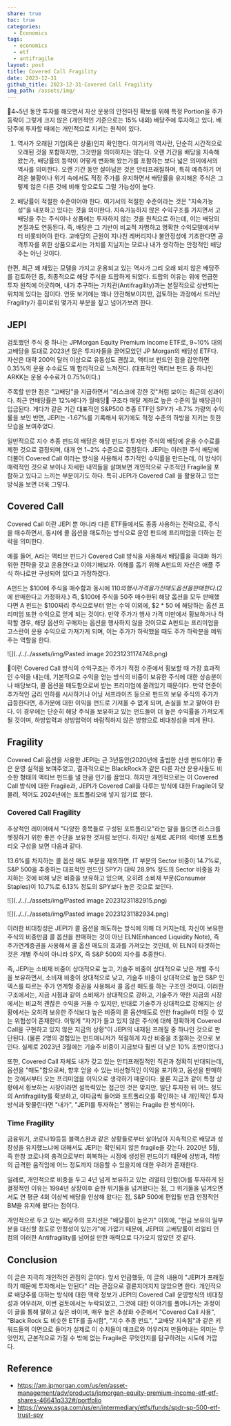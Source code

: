```yaml
---
share: true
toc: true
categories:
  - Economics
tags:
  - economics
  - etf
  - antifragile
layout: post
title: Covered Call Fragility
date: 2023-12-31
github_title: 2023-12-31-Covered Call Fragility
img_path: /assets/img/
---
```


4~5년 동안 투자를 해오면서 자산 운용의 안전마진 확보를 위해 특정 Portion을 주가 등락이 그렇게 크지 않은 (개인적인 기준으로는 15% 내외) 배당주에 투자하고 있다. 배당주에 투자할 때에는 개인적으로 지키는 원칙이 있다.

1. 역사가 오래된 기업(혹은 상품)인지 확인한다. 여기서의 역사란, 단순히 시간적으로 오래된 것을 포함하지만, 그것만을 의미하지는 않는다.  오랜 기간을 배당을 지속해 왔는가, 배당률의 등락이 어떻게 변화해 왔는가를 포함하는 보다 넓은 의미에서의 역사를 의미한다. 오랜 기간 동안 살아남은 것은 안티프래질하며, 특히 예측하기 어려운 불황이나 위기 속에서도 적정 주가를 유지하면서 배당률을 유지해온 주식은 그렇제 않은 다른 것에 비해 앞으로도 그럴 가능성이 높다. 
   
2. 배당률이 적절한 수준이어야 한다. 여기서의 적절한 수준이라는 것은 "지속가능성"을 내포하고 있다는 것을 의미한다. 지속가능하지 않은 수익구조를 가지면서 고배당을 주는 주식이나 상품에는 투자하지 않는 것을 원칙으로 하는데, 이는 배당의 본질과도 연동된다. 즉, 배당은 그 기반이 비교적 자명하고 명확한 수익모델에서부터 비롯되어야 한다. 고배당의 근원이 지나친 레버리지나 불안정성에 기초한다면 공격투자를 위한 상품으로서는 가치를 지닐지는 모르나 내가 생각하는 안정적인 배당주는 아닌 것이다.

한편, 최근 꽤 재밌는 모델을 가지고 운용되고 있는 역사가 그리 오래 되지 않은 배당주를 검토하던 중, 최종적으로 해당 주식을 드랍하게 되었다. 드랍의 이유는 위에 언급한 투자 원칙에 어긋하며, 내가 추구하는 가치관(Antifragility)과는 본질적으로 상반되는 위치에 있다는 점이다. 언뜻 보기에는 꽤나 안전해보이지만, 검토하는 과정에서 드러난 Fragility가 흥미로워 몇가지 부분을 짚고 넘어가보려 한다.

## JEPI
검토했던 주식 중 하나는 JPMorgan Equity Premium Income ETF로, 9~10% 대의 고배당을 토대로 2023년 많은 투자자들을 끌어모았던 JP Morgan의 배당성 ETF다. 자산은 대략 200억 달러 이상으로 유동성도 괜찮고, 액티브 펀드인 점을 감안하면 0.35%의 운용 수수료도 꽤 합리적으로 느껴진다. (대표적인 액티브 펀드 중 하나인 ARKK는 운용 수수료가 0.75%이다.) 

주목할 만한 점은 "고배당"을 지급하면서 "리스크에 강한 것"처럼 보이는 최근의 성과이다. 최근 연배당률은 12%에다가 월배당 구조라 매달 계좌로 높은 수준의 월 배당금이 입금된다. 게다가 같은 기간 대표적인 S&P500 추종 ETF인 SPY가 -8.7% 가량의 수익률을 보인 반면, JEPI는 -1.67%를 기록해서 위기에도 적정 수준의 하방을 지키는 듯한 모습을 보여주었다. 

일반적으로 지수 추종 펀드의 배당은 해당 펀드가 투자한 주식의 배당에 운용 수수료를 제한 것으로 결정되며, 대개 연 1~2% 수준으로 결정된다. JEPI는 이러한 주식 배당에 더불어 Covered Call 이라는 방식을 사용해서 추가적인 수익률을 만드는데, 이 방식이 매력적인 것으로 보이나 자세한 내역들을 살펴보면 개인적으로 구조적인 Fragile을 포함하고 있다고 느끼는 부분이기도 하다. 특히 JEPI가 Covered Call 을 활용하고 있는 방식을 보면 더욱 그렇다.

## Covered Call
Covered Call 이란 JEPI 뿐 아니라 다른 ETF들에서도 종종 사용하는 전략으로, 주식을 매수하면서, 동시에 콜 옵션을 매도하는 방식으로 운영 펀드에 프리미엄을 더하는 전략을 의미한다.

예를 들어, A라는 액티브 펀드가 Covered Call 방식을 사용해서 배당률을 극대화 하기 위한 전략을 갖고 운용한다고 이야기해보자. 이해를 돕기 위해 A펀드의 자산은 애플 주식 하나로만 구성되어 있다고 가정하겠다. 

A펀드는 $100에 주식을 매수함과 동시에 $110의 행사 가격을 가진 매도 옵션을 판매한다.($2에 판매한다고 가정하자.) 즉, $100에 주식을 50주 매수한뒤 해당 옵션을 모두 판매했다면 A 펀드는 $100짜리 주식으로부터 얻는 수익 이외에, $2 * 50 에 해당하는 옵션 프리미엄 또한 수익으로 얻게 되는 것이다. 만약 주가가 행사 가격 미만에서 횡보하거나 하락할 경우, 해당 옵션의 구매자는 옵션을 행사하지 않을 것이므로 A펀드는 프리미엄을 고스란이 운용 수익으로 가져가게 되며, 이는 주가가 하락했을 때도 주가 하락분을 메워주는 역할을 한다. 

![](../../../assets/img/Pasted image 20231231174748.png)

이런 Covered Call 방식의 수익구조는 주가가 적정 수준에서 횡보할 때 가장 효과적인 수익을 내는데, 기본적으로 수익을 얻는 방식의 비중이 보유한 주식에 대한 상승분이나 배당보다, 콜 옵션을 매도함으로써 받는 프리미엄에 쏠려있기 때문이다. 만약 연준이 추가적인 금리 인하를 시사하거나 어닝 서프라이즈 등으로 펀드의 보유 주식의 주가가 급등한다면, 추가분에 대한 이익을 펀드로 가져올 수 없게 되며, 손실을 보고 팔아야 한다. 이 경우에는 단순히 해당 주식을 보유하고 있는 펀드들이 더 높은 수익률을 가져오게 될 것이며, 하방압력과 상방압력이 바람직하지 않은 방향으로 비대칭성을 띄게 된다.

## Fragility
Covered Call 옵션을 사용한 JEPI는 근 3년동안(2020년에 출범한 신생 펀드이다) 좋은 운영 실적을 보여주었고, 결과적으로는 BlackRock과 같은 다른 자산 운용사들도 비슷한 형태의 액티브 펀드를 낼 만큼 인기를 끌었다. 하지만 개인적으로는 이 Covered Call 방식에 대한 Fragile과, JEPI가 Covered Call을 다루는 방식에 대한 Fragile이 맞물려, 적어도 2024년에는 포트폴리오에 넣지 않기로 했다.

### Covered Call Fragility
추상적인 레이어에서 "다양한 종목들로 구성된 포트폴리오"라는 말을 들으면 리스크를 헷징하기 위한 좋은 수단을 보유한 것처럼 보인다. 하지만 실제로 JEPI의 섹터별 포트폴리오 구성을 보면 다음과 같다. 

13.6%를 차지하는 콜 옵션 매도 부분을 제외하면, IT 부분의 Sector 비중이 14.7%로, S&P 500을 추종하는 대표적인 펀드인 SPY가 대략 28.9% 정도의 Sector 비중을 차지하는 것에 비해 낮은 비중을 보유하고 있으며, 오히려 소비재 부문(Consumer Staples)이 10.7%로 6.13% 정도의 SPY보다 높은 것으로 보인다.

![](../../../assets/img/Pasted image 20231231182915.png)

![](../../../assets/img/Pasted image 20231231182934.png)

이러한 비대칭성은 JEPI가 콜 옵션을 매도하는 방식에 의해 더 커지는데, 자신이 보유한 주식의 비중만큼 콜 옵션을 판매하는 것이 아닌 ELN(Enhanced Liquidity Note), 즉 주가연계증권을 사용해서 콜 옵션 매도의 효과를 가져오는 것인데, 이 ELN이 타겟하는 것은 개별 주식이 아니라 SPX, 즉 S&P 500의 지수를 추종한다.

즉, JEPI는 소비재 비중이 상대적으로 높고, 기술주 비중이 상대적으로 낮은 개별 주식을 보유하면서, 소비재 비중이 상대적으로 낮고, 기술주 비중이 상대적으로 높은 S&P 인덱스를 따르는 주가 연계형 증권을 사용해서 콜 옵션 매도를 하는 구조인 것이다. 이러한 구조에서는, 지금 시점과 같이 소비재가 상대적으로 강하고, 기술주가 약한 지금의 시장에서는 비교적 괜찮은 수익을 거둘 수 있지만, 반대로 기술주가 상대적으로 강해지는 상황에서는 오히려 보유한 주식보다 높은 비중의 콜 옵션매도로 인한 fragile이 터질 수 있는 위험성이 존재한다. 이렇게 "자기가 들고 있지 않은 주식에 대해 정확하게 Covered Call을 구현하고 있지 않은 지금의 상황"이 JEPI의 내재된 프래질 중 하나인 것으로 판단된다. (물론 2명의 경험있는 펀드매니저가 적절하게 자산 비중을 조절하는 것으로 보인다. 실제로 2023년 3월에는 기술주 비중이 지금보다 훨씬 더 낮은 10% 초반이었다.)

또한, Covered Call 자체도 내가 갖고 있는 안티프래질적인 직관과 정확히 반대되는데, 옵션을 "매도"함으로써, 향후 얻을 수 있는 비선형적인 이익을 포기하고, 옵션을 판매하는 것에서부터 오는 프리미엄을 이익으로 생각하기 때문이다. 물론 지금과 같이 특정 상황에서 횡보하는 시장이라면 설득력있는 접근인 것은 맞지만, 일단 투자한 뒤 어느 정도의 Antifragility를 확보하고, 이따금씩 들어와 포트폴리오를 확인하는 내 개인적인 투자방식과 맞물린다면 "내가", "JEPI를 투자하는" 행위는 Fragile 한 방식이다.

### Time Fragility
금융위기, 코로나19등등 블랙스완과 같은 상황들로부터 살아남아 지속적으로 배당과 성장성을 유지했느냐에 대해서도 JEPI는 확인되지 않은 fragile을 갖는다. 2020년 5월, 즉 한창 코로나의 충격으로부터 회복하는 시점에 생성된 펀드이기 때문에 상방과, 하방의 급격한 움직임에 어느 정도까지 대응할 수 있을지에 대한 우려가 존재한다.

일례로, 개인적으로 비중을 두고 4년 넘게 보유하고 있는 리얼티 인컴(O)를 투자하게 된 결정적인 이유는 1994년 상장이후 숱한 위기들을 넘겨왔다는 점, 그 위기들을 넘겨오면서도 연 평균 4회 이상씩 배당을 인상해 왔다는 점, S&P 500에 편입될 만큼 안정적인 BM을 유지해 왔다는 점이다. 

개인적으로 두고 있는 배당주의 포지션은 "배당률이 높은가" 이외에, "현금 보유의 일부분을 대신할 정도로 안정성이 있는가"에 가깝기 때문에, JEPI의 고배당률이 리얼티 인컴의 이러한 Antifragility를 넘어설 만한 매력으로 다가오지 않았던 것 같다. 


## Conclusion
이 글은 지극히 개인적인 관점의 글이다. 앞서 언급했듯, 이 글의 내용이 "JEPI가 프래질하기 때문에 투자해서는 안된다" 라는 관점으로 결론지어지지 않았으면 한다. 개인적으로 배당주를 대하는 방식에 대한 맥락 정보가 JEPI의 Covered Call 운영방식의 비대칭성과 어우러져, 이번 검토에서는 누락되었고, 그것에 대한 이야기를 풀어나가는 과정이 이 글을 통해 말하고 싶은 바이며, 매우 높은 추상화 수준에서 "Covered Call 사용", "Black Rock 도 비슷한 ETF를 출시함", "지수 추종 펀드", "고배당 지속됨"과 같은 키워드들의 이면으로 들어가 실제로 이 수치들이 매크로와 어우러져 만들어내는 의미는 무엇인지, 근본적으로 가질 수 밖에 없는 Fragile은 무엇인지를 탐구하려는 시도에 가깝다.

## Reference

- https://am.jpmorgan.com/us/en/asset-management/adv/products/jpmorgan-equity-premium-income-etf-etf-shares-46641q332#/portfolio
- https://www.ssga.com/us/en/intermediary/etfs/funds/spdr-sp-500-etf-trust-spy